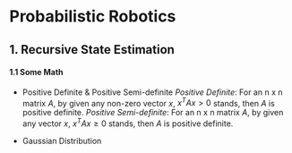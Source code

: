 <script type="text/javascript" src="https://cdn.mathjax.org/mathjax/latest/MathJax.js?config=TeX-AMS_HTML"></script>

# Probabilistic Robotics
## 1. Recursive State Estimation
#### 1.1 Some Math

- Positive Definite & Positive Semi-definite
*Positive Definite*: For an n x n matrix $A$, by given any non-zero vector $x$, $x^TAx>0$ stands, then $A$ is positive definite.
*Positive Semi-definite*: For an n x n matrix $A$, by given any vector $x$, $x^TAx \ge0$ stands, then $A$ is positive definite.

- Gaussian Distribution
<!--stackedit_data:
eyJoaXN0b3J5IjpbMTI1Njg0MjE1OCwxNDI5MDQ5MzcwLC0yMT
MyNzY5M119
-->